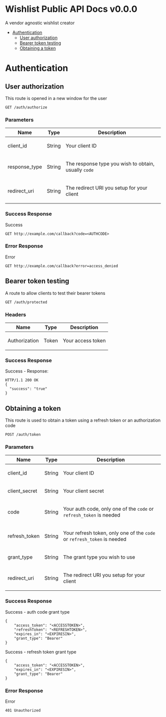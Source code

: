 # Wishlist Public API Docs v0.0.0

A vendor agnostic wishlist creator

- [Authentication](#authentication)
	- [User authorization](#user-authorization)
	- [Bearer token testing](#bearer-token-testing)
	- [Obtaining a token](#obtaining-a-token)
	


# Authentication

## User authorization

<p>This route is opened in a new window for the user</p> 

	GET /auth/authorize


### Parameters

| Name    | Type      | Description                          |
|---------|-----------|--------------------------------------|
| client_id			| <p>String</p> 			|  <p>Your client ID</p> 							|
| response_type			| <p>String</p> 			|  <p>The response type you wish to obtain, usually <code>code</code></p> 							|
| redirect_uri			| <p>String</p> 			|  <p>The redirect URI you setup for your client</p> 							|

### Success Response

Success

```
GET http://example.com/callback?code=<AUTHCODE>
```
### Error Response

Error

```
GET http://example.com/callback?error=access_denied
```
## Bearer token testing

<p>A route to allow clients to test their bearer tokens</p> 

	GET /auth/protected

### Headers

| Name    | Type      | Description                          |
|---------|-----------|--------------------------------------|
| Authorization			| Token			|  <p>Your access token</p> 							|

### Success Response

Success - Response:

```
HTTP/1.1 200 OK
{
  "success": "true"
}
```
## Obtaining a token

<p>This route is used to obtain a token using a refresh token or an authorization code</p> 

	POST /auth/token


### Parameters

| Name    | Type      | Description                          |
|---------|-----------|--------------------------------------|
| client_id			| <p>String</p> 			|  <p>Your client ID</p> 							|
| client_secret			| <p>String</p> 			|  <p>Your client secret</p> 							|
| code			| <p>String</p> 			|  <p>Your auth code, only one of the <code>code</code> or <code>refresh_token</code> is needed</p> 							|
| refresh_token			| <p>String</p> 			|  <p>Your refresh token, only one of the <code>code</code> or <code>refresh_token</code> is needed</p> 							|
| grant_type			| <p>String</p> 			|  <p>The grant type you wish to use</p> 							|
| redirect_uri			| <p>String</p> 			|  <p>The redirect URI you setup for your client</p> 							|

### Success Response

Success - auth code grant type

```
{
    "access_token": "<ACCESSTOKEN>",
    "refreshToken": "<REFRESHTOKEN>",
    "expires_in": "<EXPIRESIN>",
    "grant_type": "Bearer"
}
```
Success - refresh token grant type

```
{
    "access_token": "<ACCESSTOKEN>",
    "expires_in": "<EXPIRESIN>",
    "grant_type": "Bearer"
}
```
### Error Response

Error

```
401 Unauthorized
```

